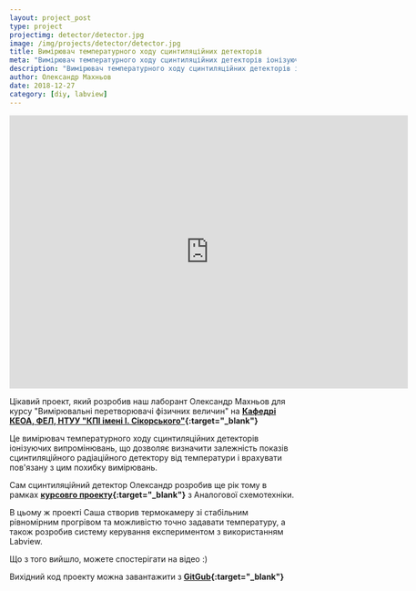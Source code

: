 ```yaml
---
layout: project_post
type: project
projectimg: detector/detector.jpg
image: /img/projects/detector/detector.jpg
title: Вимірювач температурного ходу сцинтиляційних детекторів 
meta: "Вимірювач температурного ходу сцинтиляційних детекторів іонізуючих випромінювань, що дозволяє визначити залежність показів сцинтиляційного радіаційного детектору від температури і врахувати пов'язану з цим похибку вимірювань"
description: "Вимірювач температурного ходу сцинтиляційних детекторів іонізуючих випромінювань, що дозволяє визначити залежність показів сцинтиляційного радіаційного детектору від температури і врахувати пов'язану з цим похибку вимірювань"
author: Олександр Махньов
date: 2018-12-27
category: [diy, labview]
---
```


<iframe src="https://www.youtube.com/embed/6b_En1RjAtw" width="700" height="480" frameborder="0" allowfullscreen=""> </iframe>
 
Цікавий проект, який розробив наш лаборант Олександр Махньов для курсу "Вимірювальні перетворювачі фізичних величин" на **[Кафедрі КЕОА, ФЕЛ, НТУУ "КПІ імені І. Сікорського"](http://keoa.kpi.ua){:target="_blank"}**

Це вимірювач температурного ходу сцинтиляційних детекторів іонізуючих випромінювань, що дозволяє визначити залежність показів сцинтиляційного радіаційного детектору від температури і врахувати пов'язану з цим похибку вимірювань.

Сам сцинтиляційний детектор Олександр розробив ще рік тому в рамках **[курсовго проекту](https://www.facebook.com/lampa.kpi/posts/1906019612990251){:target="_blank"}** з Аналогової схемотехніки.

В цьому ж проекті Саша створив термокамеру зі стабільним рівномірним прогрівом та можливістю точно задавати температуру, а також розробив систему керування експериментом з використанням Labview.

Що з того вийшло, можете спостерігати на відео :)

Вихідний код проекту можна завантажити з **[GitGub](https://github.com/AMahno/Scintillators){:target="_blank"}** 
